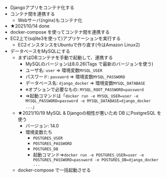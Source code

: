 - Djangoアプリをコンテナ化する
- コンテナ間を連携する
  - Webサーバ(nginx)もコンテナ化
- ★2021/10/14 done
- docker-compose を使ってコンテナ間を連携する
- EC2上で(sqlite3を使って)アプリケーションを実行する
  - EC2インスタンスをUbuntuで作り直す(今はAmazon Linux2)
- データベースをMySQLにする
  - まずはDBコンテナを手動で起動して、連携する
    - MySQLのバージョンは8.0.26(Tags で最新のバージョンを使う)
    - ユーザ名: `user` => 環境変数`MYSQL_USER`
    - パスワード: `password` => 環境変数`MYSQL_PASSWORD`
    - データベース名: `django_docker` => 環境変数`MYSQL_DATABASE`
    - ※オプションで必要なもの: `MYSQL_ROOT_PASSWORD=password`
    - ⇒起動コマンドは「`docker run -e MYSQL_USER=user -e MYSQL_PASSWORD=password -e MYSQL_DATABASE=django_docker ...`」
  - ★2021/10/19 MySQL & Djangoの相性が悪いため DB にPostgreSQL を使う
    - バージョン: 14.0
    - 環境変数たち
      - `POSTGRES_USER`
      - `POSTGRES_PASSWORD`
      - `POSTGRES_DB`
      - 起動コマンド⇒`docker run -e POSTGRES_USER=user -e POSTGRES_PASSWORD=password -e POSTGRES_DB=django_docker ...`
  - docker-compose で一括起動させる

